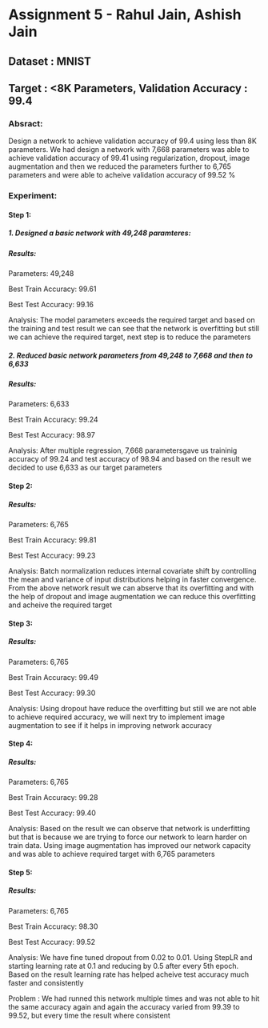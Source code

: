 # Assignment 5 - Rahul Jain, Ashish Jain

## Dataset : MNIST

## Target : <8K Parameters, Validation Accuracy : 99.4

### Absract: 

Design a network to achieve validation accuracy of 99.4 using less than 8K parameters. We had design a network with 7,668 parameters was able to achieve validation accuracy of 99.41 using regularization, dropout, image augmentation and then we reduced the parameters further to 6,765 parameters and were able to acheive validation accuracy of 99.52 %


### Experiment:

#### Step 1:

##### 1. Designed a basic network with 49,248 paramteres:

##### Results:

Parameters: 49,248

Best Train Accuracy: 99.61

Best Test Accuracy: 99.16

Analysis: The model parameters exceeds the required target and based on the training and test result we can see that the network is overfitting but still we can achieve the required target, next step is to reduce the parameters

##### 2. Reduced basic network parameters from 49,248 to 7,668 and then to 6,633 

##### Results:

Parameters: 6,633

Best Train Accuracy: 99.24

Best Test Accuracy: 98.97

Analysis: After multiple regression, 7,668 parametersgave us traininig accuracy of 99.24 and test accuracy of 98.94 and based on the result we decided to use 6,633 as our target parameters

#### Step 2:

##### Results:

Parameters: 6,765

Best Train Accuracy: 99.81

Best Test Accuracy: 99.23

Analysis: Batch normalization reduces internal covariate shift by controlling the mean and variance of input distributions helping in faster convergence. From the above network result we can abserve that its overfitting and with the help of dropout and image augmentation we can reduce this overfitting and acheive the required target

#### Step 3:

##### Results:

Parameters: 6,765

Best Train Accuracy: 99.49

Best Test Accuracy: 99.30

Analysis: Using dropout have reduce the overfitting but still we are not able to achieve required accuracy, we will next try to implement image augmentation to see if it helps in improving network accuracy

#### Step 4:

##### Results:

Parameters: 6,765

Best Train Accuracy: 99.28

Best Test Accuracy: 99.40

Analysis: Based on the result we can observe that network is underfitting but that is because we are trying to force our network to learn harder on train data. Using image augmentation has improved our network capacity and was able to achieve required target with 6,765 parameters

#### Step 5:

##### Results:

Parameters: 6,765

Best Train Accuracy: 98.30

Best Test Accuracy: 99.52

Analysis: We have fine tuned dropout from 0.02 to 0.01. Using StepLR and starting learning rate at 0.1 and reducing by 0.5 after every 5th epoch. Based on the result learning rate has helped acheive test accuracy much faster and consistently

Problem : We had runned this network multiple times and was not able to hit the same accuracy again and again the accuracy varied from 99.39 to 99.52, but every time the result where consistent

